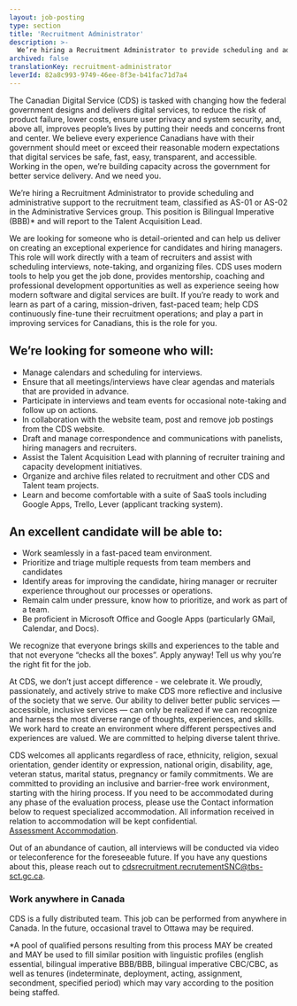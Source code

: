 ```yaml
---
layout: job-posting
type: section
title: 'Recruitment Administrator'
description: >-
  We’re hiring a Recruitment Administrator to provide scheduling and administrative support to the recruitment team, classified as AS-01 or AS-02 in the Administrative Services group. This position is English Essential and will report to the Talent Acquisition Lead. 
archived: false
translationKey: recruitment-administrator
leverId: 82a8c993-9749-46ee-8f3e-b41fac71d7a4
---
```


The Canadian Digital Service (CDS) is tasked with changing how the federal government designs and delivers digital services, to reduce the risk of product failure, lower costs, ensure user privacy and system security, and, above all, improves people’s lives by putting their needs and concerns front and center. We believe every experience Canadians have with their government should meet or exceed their reasonable modern expectations that digital services be safe, fast, easy, transparent, and accessible. Working in the open, we’re building capacity across the government for better service delivery. And we need you.

We’re hiring a Recruitment Administrator to provide scheduling and administrative support to the recruitment team, classified as AS-01 or AS-02 in the Administrative Services group. This position is Bilingual Imperative (BBB)* and will report to the Talent Acquisition Lead. 

We are looking for someone who is detail-oriented and can help us deliver on creating an exceptional experience for candidates and hiring managers. This role will work directly with a team of recruiters and assist with scheduling interviews, note-taking, and organizing files. CDS uses modern tools to help you get the job done, provides mentorship, coaching and professional development opportunities as well as experience seeing how modern software and digital services are built. If you’re ready to work and learn as part of a caring, mission-driven, fast-paced team; help CDS continuously fine-tune their recruitment operations; and play a part in improving services for Canadians, this is the role for you.  

## We’re looking for someone who will:
* Manage calendars and scheduling for interviews.
* Ensure that all meetings/interviews have clear agendas and materials that are provided in advance.
* Participate in interviews and team events for occasional note-taking and follow up on actions.
* In collaboration with the website team, post and remove job postings from the CDS website. 
* Draft and manage correspondence and communications with panelists, hiring managers and recruiters.
* Assist the Talent Acquisition Lead with planning of recruiter training and capacity development initiatives.
* Organize and archive files related to recruitment and other CDS and Talent team projects. 
* Learn and become comfortable with a suite of SaaS tools including Google Apps, Trello, Lever (applicant tracking system). 

## An excellent candidate will be able to:
* Work seamlessly in a fast-paced team environment.
* Prioritize and triage multiple requests from team members and candidates
* Identify areas for improving the candidate, hiring manager or recruiter experience throughout our processes or operations.
* Remain calm under pressure, know how to prioritize, and work as part of a team.
* Be proficient in Microsoft Office and Google Apps (particularly GMail, Calendar, and Docs). 

We recognize that everyone brings skills and experiences to the table and that not everyone “checks all the boxes”. Apply anyway! Tell us why you’re the right fit for the job.

At CDS, we don’t just accept difference - we celebrate it. We proudly, passionately, and actively strive to make CDS more reflective and inclusive of the society that we serve. Our ability to deliver better public services — accessible, inclusive services — can only be realized if we can recognize and harness the most diverse range of thoughts, experiences, and skills. We work hard to create an environment where different perspectives and experiences are valued. We are committed to helping diverse talent thrive.

CDS welcomes all applicants regardless of race, ethnicity, religion, sexual orientation, gender identity or expression, national origin, disability, age, veteran status, marital status, pregnancy or family commitments. We are committed to providing an inclusive and barrier-free work environment, starting with the hiring process. If you need to be accommodated during any phase of the evaluation process, please use the Contact information below to request specialized accommodation. All information received in relation to accommodation will be kept confidential.  
[Assessment Accommodation](https://www.canada.ca/en/public-service-commission/services/assessment-accommodation-page.html).

Out of an abundance of caution, all interviews will be conducted via video or teleconference for the foreseeable future. If you have any questions about this, please reach out to [cdsrecruitment.recrutementSNC@tbs-sct.gc.ca](mailto:cdsrecruitment.recrutementSNC@tbs-sct.gc.ca).

### Work anywhere in Canada
CDS is a fully distributed team. This job can be performed from anywhere in Canada. In the future, occasional travel to Ottawa may be required.


*A pool of qualified persons resulting from this process MAY be created and MAY be used to fill similar position with linguistic profiles (english essential, bilingual imperative BBB/BBB, bilingual imperative CBC/CBC, as well as tenures (indeterminate, deployment, acting, assignment, secondment, specified period) which may vary according to the position being staffed.

